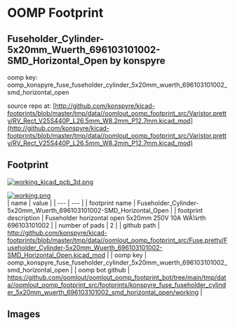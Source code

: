 # OOMP Footprint  
## Fuseholder_Cylinder-5x20mm_Wuerth_696103101002-SMD_Horizontal_Open  by konspyre  
  
oomp key: oomp_konspyre_fuse_fuseholder_cylinder_5x20mm_wuerth_696103101002_smd_horizontal_open  
  
source repo at: [http://github.com/konspyre/kicad-footprints/blob/master/tmp/data//oomlout_oomp_footprint_src/Varistor.pretty/RV_Rect_V25S440P_L26.5mm_W8.2mm_P12.7mm.kicad_mod](http://github.com/konspyre/kicad-footprints/blob/master/tmp/data//oomlout_oomp_footprint_src/Varistor.pretty/RV_Rect_V25S440P_L26.5mm_W8.2mm_P12.7mm.kicad_mod)  
## Footprint  
  
[![working_kicad_pcb_3d.png](working_kicad_pcb_3d_600.png)](working_kicad_pcb_3d.png)  
  
[![working.png](working_600.png)](working.png)  
| name | value | 
| --- | --- | 
| footprint name | Fuseholder_Cylinder-5x20mm_Wuerth_696103101002-SMD_Horizontal_Open | 
| footprint description | Fuseholder horizontal open 5x20mm 250V 10A WÃ¼rth 696103101002 | 
| number of pads | 2 | 
| github path | http://github.com/konspyre/kicad-footprints/blob/master/tmp/data//oomlout_oomp_footprint_src/Fuse.pretty/Fuseholder_Cylinder-5x20mm_Wuerth_696103101002-SMD_Horizontal_Open.kicad_mod | 
| oomp key | oomp_konspyre_fuse_fuseholder_cylinder_5x20mm_wuerth_696103101002_smd_horizontal_open | 
| oomp bot github | https://github.com/oomlout/oomlout_oomp_footprint_bot/tree/main/tmp/data//oomlout_oomp_footprint_src/footprints/konspyre_fuse_fuseholder_cylinder_5x20mm_wuerth_696103101002_smd_horizontal_open/working | 
## Images  
